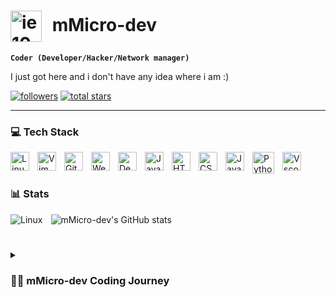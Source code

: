 # <img align="center" alt="ie10" width="50px" style="padding-right:10px;" src="https://icongr.am/devicon/couchdb-original.svg" /> mMicro-dev

**`Coder (Developer/Hacker/Network manager)`**

I just got here and i don't have any idea where i am :)

   <p align="left">
      <a href="https://github.com/mmicro-dev?tab=followers">
         <img alt="followers" title="Follow me on Github" src="https://custom-icon-badges.demolab.com/github/followers/mmicro-dev?color=236ad3&labelColor=1155ba&style=for-the-badge&logo=person-add&label=Follow&logoColor=white"/></a>
      <a href="https://github.com/mmicro-dev?tab=repositories&sort=stargazers">
         <img alt="total stars" title="Total stars on GitHub" src="https://custom-icon-badges.demolab.com/github/stars/mmicro-dev?color=55960c&style=for-the-badge&labelColor=488207&logo=star"/></a>
      <!-- <a href="https://github.com/mmicro-dev?tab=repositories&sort=stargazers">
         <img width="29px" alt="total stars" title="Total stars on GitHub" src="https://icongr.am/devicon/linkedin-original.svg?size=128&color=currentColor"/></a> -->
   </p>

---

### 💻 Tech Stack

<img align="left" alt="Linux" width="30px" style="padding-right:10px;" src="https://icongr.am/devicon/linux-original.svg?color=000000" />
<img align="left" alt="Vim" width="30px" style="padding-right:10px;" src="https://icongr.am/devicon/vim-original.svg?color=currentColor" />
<!-- <img align="left" alt="Redhat" width="30px" style="padding-right:10px;" src="https://icongr.am/devicon/redhat-original.svg?color=000000" /> -->
<img align="left" alt="Git" width="30px" style="padding-right:10px;" src="https://icongr.am/devicon/git-original.svg?color=currentColor" />
<img align="left" alt="Webpack" width="30px" style="padding-right:10px;" src="https://icongr.am/devicon/webpack-original.svg?size=128&color=currentColor" />
<img align="left" alt="Debian" width="30px" style="padding-right:10px;" src="https://icongr.am/devicon/ubuntu-plain.svg?size=128&color=ff9632" />
<img align="left" alt="Java" width="30px" style="padding-right:10px;" src="https://cdn.jsdelivr.net/gh/devicons/devicon/icons/java/java-original.svg"/>
<img align="left" alt="HTML" width="30px" style="padding-right:10px;" src="https://cdn.jsdelivr.net/gh/devicons/devicon/icons/html5/html5-original.svg" />
<img align="left" alt="CSS" width="30px" style="padding-right:10px;" src="https://icongr.am/devicon/css3-original.svg?" />
<img align="left" alt="JavaScript" width="30px" style="padding-right:10px;" src="https://icongr.am/devicon/javascript-original.svg?color=ffdd00" />
<img align="left" alt="Python" width="35px" style="padding-right:10px;" src="https://icongr.am/devicon/python-original.svg?color=currentColor" />
<img align="left" alt="Vscode" width="30px" style="padding-right:10px;" src="https://cdn.jsdelivr.net/gh/devicons/devicon/icons/vscode/vscode-original.svg" />
<!-- <img align="left" alt="Windows" width="30px" style="padding-right:10px;" src="https://icongr.am/devicon/windows8-original.svg?size=128&color=currentColor" /> -->
<!-- <img align="left" alt="Npm" width="30px" style="padding-right:10px;" src="https://icongr.am/devicon/npm-original-wordmark.svg?size=128&color=currentColor" /> -->
<br />

#

### 📊 Stats
<img align="left" alt="Linux" style="padding-right:10px;" src="https://icongr.am/devicon/linux-original.svg?size=200&color=000000" />

![mMicro-dev's GitHub stats](https://github-readme-stats.vercel.app/api?username=mMicro-dev&show_icons=true&theme=gruvbox)

#

<details>
 <summary><h3>👨‍💻 mMicro-dev Coding Journey</h3></summary>
   I started my journey at the age of 9, as a computer lover with a passion to learn everything about this world of programming - code, unix, linux, theory. Linux is one of my favorites that led me to the great world of C.E.H. My interest in hacking and delving into the workings of different systems made me familiar with the network and security of computer networks. I am Micro. A hacker, programmer, network administrator and coder. Don't wait up, because I'm coming.

---
   
<!-- BEGIN YOUTUBE-CARDS -->
<!--
### 📺 Latest YouTube Videos
[![Everything You Need to Know about Git](https://ytcards.demolab.com/?id=K6Q31YkorUE&title=Everything+You+Need+to+Know+about+Git&lang=en&timestamp=1724864414&background_color=%230d1117&title_color=%23ffffff&stats_color=%23dedede&max_title_lines=1&width=250&border_radius=5&duration=1396 "Everything You Need to Know about Git")](https://www.youtube.com/watch?v=K6Q31YkorUE)
[![Abstraction - Java OOP](https://ytcards.demolab.com/?id=Om2kORezNu8&title=Abstraction+-+Java+OOP&lang=en&timestamp=1724774421&background_color=%230d1117&title_color=%23ffffff&stats_color=%23dedede&max_title_lines=1&width=250&border_radius=5&duration=59 "Abstraction - Java OOP")](https://www.youtube.com/watch?v=Om2kORezNu8)
[![Polymorphism - Java OOP](https://ytcards.demolab.com/?id=CWX3txO1jP0&title=Polymorphism+-+Java+OOP&lang=en&timestamp=1724688018&background_color=%230d1117&title_color=%23ffffff&stats_color=%23dedede&max_title_lines=1&width=250&border_radius=5&duration=56 "Polymorphism - Java OOP")](https://www.youtube.com/watch?v=CWX3txO1jP0)
[![Inheritance - Java OOP](https://ytcards.demolab.com/?id=I8rdKkcKbB0&title=Inheritance+-+Java+OOP&lang=en&timestamp=1724601613&background_color=%230d1117&title_color=%23ffffff&stats_color=%23dedede&max_title_lines=1&width=250&border_radius=5&duration=43 "Inheritance - Java OOP")](https://www.youtube.com/watch?v=I8rdKkcKbB0)
[![Encapsulation - Java OOP](https://ytcards.demolab.com/?id=OSn5A7W45dI&title=Encapsulation+-+Java+OOP&lang=en&timestamp=1724515231&background_color=%230d1117&title_color=%23ffffff&stats_color=%23dedede&max_title_lines=1&width=250&border_radius=5&duration=32 "Encapsulation - Java OOP")](https://www.youtube.com/watch?v=OSn5A7W45dI)
[![Java Data Types](https://ytcards.demolab.com/?id=SKS9UMVW5Mc&title=Java+Data+Types&lang=en&timestamp=1724414437&background_color=%230d1117&title_color=%23ffffff&stats_color=%23dedede&max_title_lines=1&width=250&border_radius=5&duration=54 "Java Data Types")](https://www.youtube.com/watch?v=SKS9UMVW5Mc)

me
-->
<!-- END YOUTUBE-CARDS -->
<!-- [<img src="https://custom-icon-badges.demolab.com/badge/-Subscribe%20For%20More-red?style=for-the-badge&logo=video&logoColor=white"/>](https://www.youtube.com/c/fknight?sub_confirmation=1) -->



<!-- ![GitHub Streak](https://streak-stats.demolab.com?user=ForrestKnight&theme=gruvbox&border_radius=4.5) -->


<!--
me
[website]: https://fkcodes.com
[youtube]: https://youtube.com/fknight
-->
